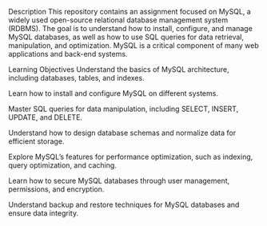 Description
This repository contains an assignment focused on MySQL, a widely used open-source relational database management system (RDBMS). The goal is to understand how to install, configure, and manage MySQL databases, as well as how to use SQL queries for data retrieval, manipulation, and optimization. MySQL is a critical component of many web applications and back-end systems.

Learning Objectives
Understand the basics of MySQL architecture, including databases, tables, and indexes.

Learn how to install and configure MySQL on different systems.

Master SQL queries for data manipulation, including SELECT, INSERT, UPDATE, and DELETE.

Understand how to design database schemas and normalize data for efficient storage.

Explore MySQL’s features for performance optimization, such as indexing, query optimization, and caching.

Learn how to secure MySQL databases through user management, permissions, and encryption.

Understand backup and restore techniques for MySQL databases and ensure data integrity.

